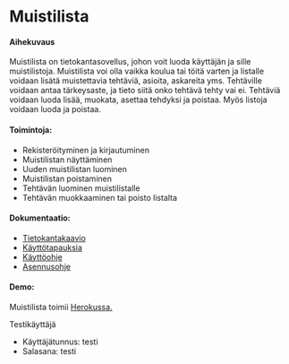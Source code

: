 # Muistilista
#### Aihekuvaus
Muistilista on tietokantasovellus, johon voit luoda käyttäjän ja sille muistilistoja. Muistilista voi olla vaikka koulua tai töitä varten ja listalle voidaan lisätä muistettavia tehtäviä, asioita, askareita yms. Tehtäville voidaan antaa tärkeysaste, ja tieto siitä onko tehtävä tehty vai ei. Tehtäviä voidaan luoda lisää, muokata, asettaa tehdyksi ja poistaa. Myös listoja voidaan luoda ja poistaa.

#### Toimintoja:
- Rekisteröityminen ja kirjautuminen
- Muistilistan näyttäminen
- Uuden muistilistan luominen
- Muistilistan poistaminen
- Tehtävän luominen muistilistalle 
- Tehtävän muokkaaminen tai poisto listalta

#### Dokumentaatio:
- [Tietokantakaavio](https://github.com/Pentza/tsoha-todolist/blob/master/documentation/tietokantakaavio.png)
- [Käyttötapauksia](https://github.com/Pentza/tsoha-todolist/blob/master/documentation/usecases.md)
- [Käyttöohje](https://github.com/Pentza/tsoha-todolist/blob/master/documentation/user_manual.md)
- [Asennusohje](https://github.com/Pentza/tsoha-todolist/blob/master/documentation/install_manual.md)

#### Demo:
Muistilista toimii [Herokussa.](https://tsoha-tasklist.herokuapp.com/)
  
Testikäyttäjä  
- Käyttäjätunnus: testi  
- Salasana: testi   
